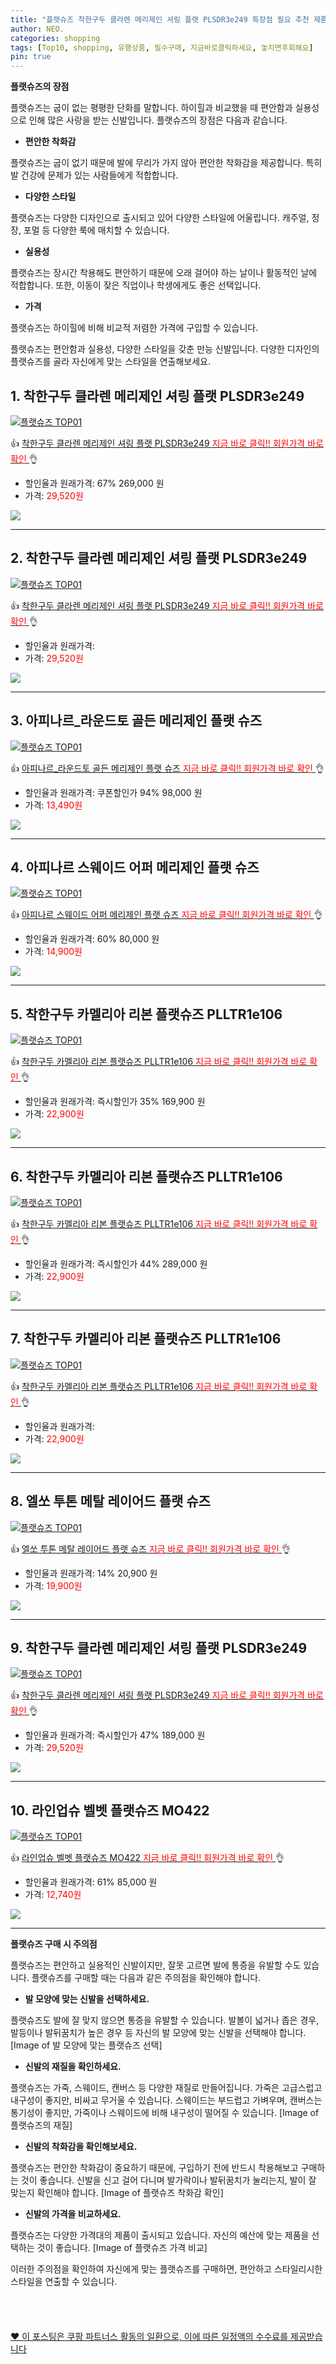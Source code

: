 ```yaml
---
title: "플랫슈즈 착한구두 클라렌 메리제인 셔링 플랫 PLSDR3e249 특장점 필요 추천 제품 비교 최저 가격 비교 장점 구매 후기 구매평"
author: NEO.
categories: shopping
tags: [Top10, shopping, 유행상품, 필수구매, 지금바로클릭하세요, 놓치면후회해요]
pin: true
---
```

**플랫슈즈의 장점**

플랫슈즈는 굽이 없는 평평한 단화를 말합니다. 하이힐과 비교했을 때 편안함과 실용성으로 인해 많은 사랑을 받는 신발입니다. 플랫슈즈의 장점은 다음과 같습니다.

* **편안한 착화감**

플랫슈즈는 굽이 없기 때문에 발에 무리가 가지 않아 편안한 착화감을 제공합니다. 특히 발 건강에 문제가 있는 사람들에게 적합합니다.

* **다양한 스타일**

플랫슈즈는 다양한 디자인으로 출시되고 있어 다양한 스타일에 어울립니다. 캐주얼, 정장, 포멀 등 다양한 룩에 매치할 수 있습니다.

* **실용성**

플랫슈즈는 장시간 착용해도 편안하기 때문에 오래 걸어야 하는 날이나 활동적인 날에 적합합니다. 또한, 이동이 잦은 직업이나 학생에게도 좋은 선택입니다.

* **가격**

플랫슈즈는 하이힐에 비해 비교적 저렴한 가격에 구입할 수 있습니다.

플랫슈즈는 편안함과 실용성, 다양한 스타일을 갖춘 만능 신발입니다. 다양한 디자인의 플랫슈즈를 골라 자신에게 맞는 스타일을 연출해보세요.

   

## 1. 착한구두 클라렌 메리제인 셔링 플랫 PLSDR3e249

[![플랫슈즈 TOP01](https://thumbnail7.coupangcdn.com/thumbnails/remote/490x490ex/image/retail/images/1250160641003390-169e0c24-bf8d-4c7c-b2db-24aa442294f5.jpg)](https://link.coupang.com/re/AFFSDP?lptag=AF3617701&subid=GithubCoopas&pageKey=6865536495&traceid=V0-153&itemId=16408482844&vendorItemId=83599554515)


👍 [착한구두 클라렌 메리제인 셔링 플랫 PLSDR3e249 <font color=red> 지금 바로 클릭!! 회원가격 바로 확인 </font> ](https://link.coupang.com/re/AFFSDP?lptag=AF3617701&subid=GithubCoopas&pageKey=6865536495&traceid=V0-153&itemId=16408482844&vendorItemId=83599554515) 👌 


- 할인율과 원래가격: 67%  269,000   원
- 가격: <span style='color:red'>29,520원</span>

[![](/discount_price.png)](https://link.coupang.com/re/AFFSDP?lptag=AF3617701&subid=GithubCoopas&pageKey=6865536495&traceid=V0-153&itemId=16408482844&vendorItemId=83599554515)

---


   

## 2. 착한구두 클라렌 메리제인 셔링 플랫 PLSDR3e249

[![플랫슈즈 TOP01](https://thumbnail7.coupangcdn.com/thumbnails/remote/490x490ex/image/retail/images/1250160641003390-169e0c24-bf8d-4c7c-b2db-24aa442294f5.jpg)](https://link.coupang.com/re/AFFSDP?lptag=AF3617701&subid=GithubCoopas&pageKey=6865536495&traceid=V0-153&itemId=16408482844&vendorItemId=83599554515)


👍 [착한구두 클라렌 메리제인 셔링 플랫 PLSDR3e249 <font color=red> 지금 바로 클릭!! 회원가격 바로 확인 </font> ](https://link.coupang.com/re/AFFSDP?lptag=AF3617701&subid=GithubCoopas&pageKey=6865536495&traceid=V0-153&itemId=16408482844&vendorItemId=83599554515) 👌 


- 할인율과 원래가격: 
- 가격: <span style='color:red'>29,520원</span>

[![](/discount_price.png)](https://link.coupang.com/re/AFFSDP?lptag=AF3617701&subid=GithubCoopas&pageKey=6865536495&traceid=V0-153&itemId=16408482844&vendorItemId=83599554515)

---


   

## 3. 아피나르_라운드토 골든 메리제인 플랫 슈즈

[![플랫슈즈 TOP01](https://thumbnail7.coupangcdn.com/thumbnails/remote/490x490ex/image/retail/images/1994299310216941-538adca3-8cbf-40a5-847a-e4b747126ad1.jpg)](https://link.coupang.com/re/AFFSDP?lptag=AF3617701&subid=GithubCoopas&pageKey=6480513476&traceid=V0-153&itemId=14184729742&vendorItemId=81430545153)


👍 [아피나르_라운드토 골든 메리제인 플랫 슈즈 <font color=red> 지금 바로 클릭!! 회원가격 바로 확인 </font> ](https://link.coupang.com/re/AFFSDP?lptag=AF3617701&subid=GithubCoopas&pageKey=6480513476&traceid=V0-153&itemId=14184729742&vendorItemId=81430545153) 👌 


- 할인율과 원래가격: 쿠폰할인가 94%  98,000   원
- 가격: <span style='color:red'>13,490원</span>

[![](/discount_price.png)](https://link.coupang.com/re/AFFSDP?lptag=AF3617701&subid=GithubCoopas&pageKey=6480513476&traceid=V0-153&itemId=14184729742&vendorItemId=81430545153)

---


   

## 4. 아피나르 스웨이드 어퍼 메리제인 플랫 슈즈

[![플랫슈즈 TOP01](https://thumbnail6.coupangcdn.com/thumbnails/remote/490x490ex/image/retail/images/6439789593122866-92cc8c1d-14aa-4b05-8cbf-2179036fb03a.jpg)](https://link.coupang.com/re/AFFSDP?lptag=AF3617701&subid=GithubCoopas&pageKey=7581998326&traceid=V0-153&itemId=20016512061&vendorItemId=87113297084)


👍 [아피나르 스웨이드 어퍼 메리제인 플랫 슈즈 <font color=red> 지금 바로 클릭!! 회원가격 바로 확인 </font> ](https://link.coupang.com/re/AFFSDP?lptag=AF3617701&subid=GithubCoopas&pageKey=7581998326&traceid=V0-153&itemId=20016512061&vendorItemId=87113297084) 👌 


- 할인율과 원래가격: 60%  80,000   원
- 가격: <span style='color:red'>14,900원</span>

[![](/discount_price.png)](https://link.coupang.com/re/AFFSDP?lptag=AF3617701&subid=GithubCoopas&pageKey=7581998326&traceid=V0-153&itemId=20016512061&vendorItemId=87113297084)

---


   

## 5. 착한구두 카멜리아 리본 플랫슈즈 PLLTR1e106

[![플랫슈즈 TOP01](https://thumbnail9.coupangcdn.com/thumbnails/remote/490x490ex/image/vendor_inventory/5c37/2b16a6d0e12d9e057ddf87ec630928060cec6659f6677dd2e86db8c09fca.jpg)](https://link.coupang.com/re/AFFSDP?lptag=AF3617701&subid=GithubCoopas&pageKey=6480262808&traceid=V0-153&itemId=14182950534&vendorItemId=85058681938)


👍 [착한구두 카멜리아 리본 플랫슈즈 PLLTR1e106 <font color=red> 지금 바로 클릭!! 회원가격 바로 확인 </font> ](https://link.coupang.com/re/AFFSDP?lptag=AF3617701&subid=GithubCoopas&pageKey=6480262808&traceid=V0-153&itemId=14182950534&vendorItemId=85058681938) 👌 


- 할인율과 원래가격: 즉시할인가 35%  169,900   원
- 가격: <span style='color:red'>22,900원</span>

[![](/discount_price.png)](https://link.coupang.com/re/AFFSDP?lptag=AF3617701&subid=GithubCoopas&pageKey=6480262808&traceid=V0-153&itemId=14182950534&vendorItemId=85058681938)

---


   

## 6. 착한구두 카멜리아 리본 플랫슈즈 PLLTR1e106

[![플랫슈즈 TOP01](https://thumbnail8.coupangcdn.com/thumbnails/remote/490x490ex/image/vendor_inventory/da8b/11bf96d29c5d964e904acc6283453246a338a1641c216a690965cfb4702c.jpg)](https://link.coupang.com/re/AFFSDP?lptag=AF3617701&subid=GithubCoopas&pageKey=6480262808&traceid=V0-153&itemId=14182950460&vendorItemId=85058681912)


👍 [착한구두 카멜리아 리본 플랫슈즈 PLLTR1e106 <font color=red> 지금 바로 클릭!! 회원가격 바로 확인 </font> ](https://link.coupang.com/re/AFFSDP?lptag=AF3617701&subid=GithubCoopas&pageKey=6480262808&traceid=V0-153&itemId=14182950460&vendorItemId=85058681912) 👌 


- 할인율과 원래가격: 즉시할인가 44%  289,000   원
- 가격: <span style='color:red'>22,900원</span>

[![](/discount_price.png)](https://link.coupang.com/re/AFFSDP?lptag=AF3617701&subid=GithubCoopas&pageKey=6480262808&traceid=V0-153&itemId=14182950460&vendorItemId=85058681912)

---


   

## 7. 착한구두 카멜리아 리본 플랫슈즈 PLLTR1e106

[![플랫슈즈 TOP01](https://thumbnail9.coupangcdn.com/thumbnails/remote/490x490ex/image/vendor_inventory/5c37/2b16a6d0e12d9e057ddf87ec630928060cec6659f6677dd2e86db8c09fca.jpg)](https://link.coupang.com/re/AFFSDP?lptag=AF3617701&subid=GithubCoopas&pageKey=6480262808&traceid=V0-153&itemId=14182950452&vendorItemId=85058681790)


👍 [착한구두 카멜리아 리본 플랫슈즈 PLLTR1e106 <font color=red> 지금 바로 클릭!! 회원가격 바로 확인 </font> ](https://link.coupang.com/re/AFFSDP?lptag=AF3617701&subid=GithubCoopas&pageKey=6480262808&traceid=V0-153&itemId=14182950452&vendorItemId=85058681790) 👌 


- 할인율과 원래가격: 
- 가격: <span style='color:red'>22,900원</span>

[![](/discount_price.png)](https://link.coupang.com/re/AFFSDP?lptag=AF3617701&subid=GithubCoopas&pageKey=6480262808&traceid=V0-153&itemId=14182950452&vendorItemId=85058681790)

---


   

## 8. 엘쏘 투톤 메탈 레이어드 플랫 슈즈

[![플랫슈즈 TOP01](https://thumbnail8.coupangcdn.com/thumbnails/remote/490x490ex/image/rs_quotation_api/xxyc1nwv/37d176f62128446995a2761c6010a040.jpg)](https://link.coupang.com/re/AFFSDP?lptag=AF3617701&subid=GithubCoopas&pageKey=6772143355&traceid=V0-153&itemId=15903837402&vendorItemId=83111650719)


👍 [엘쏘 투톤 메탈 레이어드 플랫 슈즈 <font color=red> 지금 바로 클릭!! 회원가격 바로 확인 </font> ](https://link.coupang.com/re/AFFSDP?lptag=AF3617701&subid=GithubCoopas&pageKey=6772143355&traceid=V0-153&itemId=15903837402&vendorItemId=83111650719) 👌 


- 할인율과 원래가격: 14%  20,900   원
- 가격: <span style='color:red'>19,900원</span>

[![](/discount_price.png)](https://link.coupang.com/re/AFFSDP?lptag=AF3617701&subid=GithubCoopas&pageKey=6772143355&traceid=V0-153&itemId=15903837402&vendorItemId=83111650719)

---


   

## 9. 착한구두 클라렌 메리제인 셔링 플랫 PLSDR3e249

[![플랫슈즈 TOP01](https://thumbnail8.coupangcdn.com/thumbnails/remote/490x490ex/image/retail/images/1250135573023675-481cb70c-a9c2-43b0-8f41-5f132ad9be66.jpg)](https://link.coupang.com/re/AFFSDP?lptag=AF3617701&subid=GithubCoopas&pageKey=6865536495&traceid=V0-153&itemId=16408482835&vendorItemId=83599554498)


👍 [착한구두 클라렌 메리제인 셔링 플랫 PLSDR3e249 <font color=red> 지금 바로 클릭!! 회원가격 바로 확인 </font> ](https://link.coupang.com/re/AFFSDP?lptag=AF3617701&subid=GithubCoopas&pageKey=6865536495&traceid=V0-153&itemId=16408482835&vendorItemId=83599554498) 👌 


- 할인율과 원래가격: 즉시할인가 47%  189,000   원
- 가격: <span style='color:red'>29,520원</span>

[![](/discount_price.png)](https://link.coupang.com/re/AFFSDP?lptag=AF3617701&subid=GithubCoopas&pageKey=6865536495&traceid=V0-153&itemId=16408482835&vendorItemId=83599554498)

---


   

## 10. 라인업슈 벨벳 플랫슈즈 MO422

[![플랫슈즈 TOP01](https://thumbnail9.coupangcdn.com/thumbnails/remote/490x490ex/image/rs_quotation_api/gatcgz2z/b242bd9cdd83420bb9f818c75a47d3cd.jpg)](https://link.coupang.com/re/AFFSDP?lptag=AF3617701&subid=GithubCoopas&pageKey=6102030477&traceid=V0-153&itemId=11441178595&vendorItemId=78716660015)


👍 [라인업슈 벨벳 플랫슈즈 MO422 <font color=red> 지금 바로 클릭!! 회원가격 바로 확인 </font> ](https://link.coupang.com/re/AFFSDP?lptag=AF3617701&subid=GithubCoopas&pageKey=6102030477&traceid=V0-153&itemId=11441178595&vendorItemId=78716660015) 👌 


- 할인율과 원래가격: 61%  85,000   원
- 가격: <span style='color:red'>12,740원</span>

[![](/discount_price.png)](https://link.coupang.com/re/AFFSDP?lptag=AF3617701&subid=GithubCoopas&pageKey=6102030477&traceid=V0-153&itemId=11441178595&vendorItemId=78716660015)

---
**플랫슈즈 구매 시 주의점**

플랫슈즈는 편안하고 실용적인 신발이지만, 잘못 고르면 발에 통증을 유발할 수도 있습니다. 플랫슈즈를 구매할 때는 다음과 같은 주의점을 확인해야 합니다.

* **발 모양에 맞는 신발을 선택하세요.**

플랫슈즈도 발에 잘 맞지 않으면 통증을 유발할 수 있습니다. 발볼이 넓거나 좁은 경우, 발등이나 발뒤꿈치가 높은 경우 등 자신의 발 모양에 맞는 신발을 선택해야 합니다.
[Image of 발 모양에 맞는 플랫슈즈 선택]

* **신발의 재질을 확인하세요.**

플랫슈즈는 가죽, 스웨이드, 캔버스 등 다양한 재질로 만들어집니다. 가죽은 고급스럽고 내구성이 좋지만, 비싸고 무거울 수 있습니다. 스웨이드는 부드럽고 가벼우며, 캔버스는 통기성이 좋지만, 가죽이나 스웨이드에 비해 내구성이 떨어질 수 있습니다.
[Image of 플랫슈즈의 재질]

* **신발의 착화감을 확인해보세요.**

플랫슈즈는 편안한 착화감이 중요하기 때문에, 구입하기 전에 반드시 착용해보고 구매하는 것이 좋습니다. 신발을 신고 걸어 다니며 발가락이나 발뒤꿈치가 눌리는지, 발이 잘 맞는지 확인해야 합니다.
[Image of 플랫슈즈 착화감 확인]

* **신발의 가격을 비교하세요.**

플랫슈즈는 다양한 가격대의 제품이 출시되고 있습니다. 자신의 예산에 맞는 제품을 선택하는 것이 좋습니다.
[Image of 플랫슈즈 가격 비교]

이러한 주의점을 확인하여 자신에게 맞는 플랫슈즈를 구매하면, 편안하고 스타일리시한 스타일을 연출할 수 있습니다.<br><br><br><br><br> [ ❤  이 포스팅은 쿠팡 파트너스 활동의 일환으로, 이에 따른 일정액의 수수료를 제공받습니다](https://link.coupang.com/a/bcEFyh)